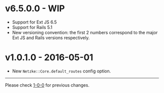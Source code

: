 # v6.5.0.0 - WIP

* Support for Ext JS 6.5
* Support for Rails 5.1
* New versioning convention: the first 2 numbers correspond to the major Ext JS and Rails versions respectively.

# v1.0.1.0 - 2016-05-01

*   New `Netzke::Core.default_routes` config option.

---

Please check [1-0-0](https://github.com/netzke/netzke-core/blob/1-0-0/CHANGELOG.md) for previous changes.
